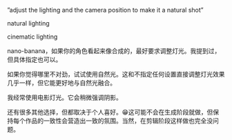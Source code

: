 ”adjust the lighting and the camera position to make it a natural shot”

natural lighting

cinematic lighting

nano-banana，如果你的角色看起来像合成的，最好要求调整灯光。我提到过，但具体指定也可以。

如果你觉得哪里不对劲，试试使用自然光。这和不指定任何设置直接调整灯光效果几乎一样，但它能更好地与自然光融合。

我经常使用电影灯光。它会稍微强调阴影。

还有很多其他选择，但都取决于个人喜好。😁这可能不会在生成阶段就做，但保持每个作品的一致性会营造出一致的氛围。当然，在剪辑阶段这样做也完全没问题。
